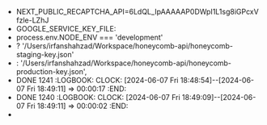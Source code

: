 - NEXT_PUBLIC_RECAPTCHA_API=6LdQL_IpAAAAAP0DWpI1L1sg8iGPcxVfzle-LZhJ
- GOOGLE_SERVICE_KEY_FILE:
- process.env.NODE_ENV === 'development'
- ? '/Users/irfanshahzad/Workspace/honeycomb-api/honeycomb-staging-key.json'
- : '/Users/irfanshahzad/Workspace/honeycomb-api/honeycomb-production-key.json',
- DONE 1241
  :LOGBOOK:
  CLOCK: [2024-06-07 Fri 18:48:54]--[2024-06-07 Fri 18:49:11] =>  00:00:17
  :END:
- DONE 1240
  :LOGBOOK:
  CLOCK: [2024-06-07 Fri 18:49:09]--[2024-06-07 Fri 18:49:11] =>  00:00:02
  :END:
-